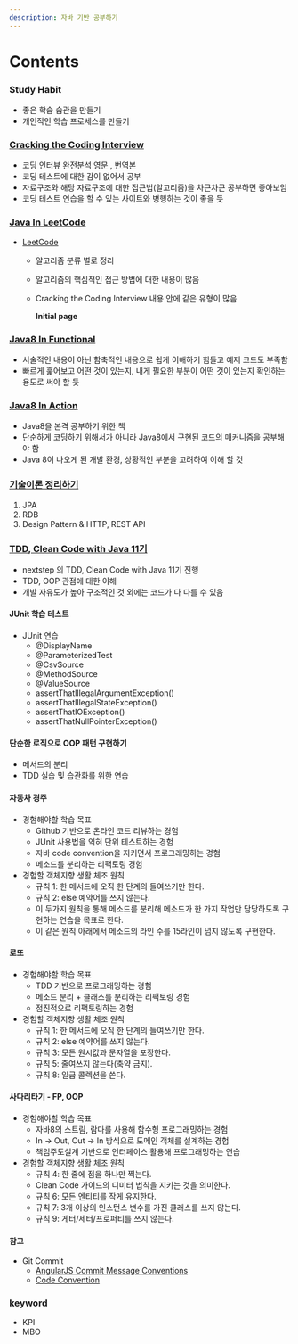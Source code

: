 ```yaml
---
description: 자바 기반 공부하기
---
```


# Contents

### Study Habit

* 좋은 학습 습관을 만들기
* 개인적인 학습 프로세스를 만들기

### [Cracking the Coding Interview](java-in-interview/README.md)

* 코딩 인터뷰 완전분석 [영문](https://www.crackingthecodinginterview.com/)
  , [번역본](https://blog.insightbook.co.kr/2017/08/07/%ec%bd%94%eb%94%a9-%ec%9d%b8%ed%84%b0%eb%b7%b0-%ec%99%84%ec%a0%84-%eb%b6%84%ec%84%9d-189%ea%b0%80%ec%a7%80-%ed%94%84%eb%a1%9c%ea%b7%b8%eb%9e%98%eb%b0%8d-%eb%ac%b8%ec%a0%9c%ec%99%80-%ed%95%b4%eb%b2%95/)
* 코딩 테스트에 대한 감이 없어서 공부
* 자료구조와 해당 자료구조에 대한 접근법\(알고리즘\)을 차근차근 공부하면 좋아보임
* 코딩 테스트 연습을 할 수 있는 사이트와 병행하는 것이 좋을 듯

### [Java In LeetCode](https://github.com/SeokRae/java-in-action/tree/4210c572ea2f967a663f57a09f5e4c2f1099a375/java-in-leetCode/README.md)

* [LeetCode](https://leetcode.com/)
	* 알고리즘 분류 별로 정리
	* 알고리즘의 핵심적인 접근 방법에 대한 내용이 많음
	* Cracking the Coding Interview 내용 안에 같은 유형이 많음

	  **Initial page**

### [Java8 In Functional](https://github.com/SeokRae/java-in-action/tree/4210c572ea2f967a663f57a09f5e4c2f1099a375/java8-in-functional/README.md)

* 서술적인 내용이 아닌 함축적인 내용으로 쉽게 이해하기 힘들고 예제 코드도 부족함
* 빠르게 훑어보고 어떤 것이 있는지, 내게 필요한 부분이 어떤 것이 있는지 확인하는 용도로 써야 할 듯

### [Java8 In Action](https://github.com/SeokRae/java-in-action/tree/4210c572ea2f967a663f57a09f5e4c2f1099a375/java8-in-action/README.md)

* Java8을 본격 공부하기 위한 책
* 단순하게 코딩하기 위해서가 아니라 Java8에서 구현된 코드의 매커니즘을 공부해야 함
* Java 8이 나오게 된 개발 환경, 상황적인 부분을 고려하여 이해 할 것

### [기술이론 정리하기](https://www.notion.so/seokrae/b231ac0ef6cd406d9db051cf08050c58)

1. JPA
2. RDB
3. Design Pattern & HTTP, REST API

### [TDD, Clean Code with Java 11기](java-in-tdd/README.md)

* nextstep 의 TDD, Clean Code with Java 11기 진행
* TDD, OOP 관점에 대한 이해
* 개발 자유도가 높아 구조적인 것 외에는 코드가 다 다를 수 있음

#### JUnit 학습 테스트

* JUnit 연습
	* @DisplayName
	* @ParameterizedTest
	* @CsvSource
	* @MethodSource
	* @ValueSource
	* assertThatIllegalArgumentException\(\)
	* assertThatIllegalStateException\(\)
	* assertThatIOException\(\)
	* assertThatNullPointerException\(\)

#### 단순한 로직으로 OOP 패턴 구현하기

* 메서드의 분리
* TDD 실습 및 습관화를 위한 연습

#### 자동차 경주

* 경험해야할 학습 목표
	* Github 기반으로 온라인 코드 리뷰하는 경험
	* JUnit 사용법을 익혀 단위 테스트하는 경험
	* 자바 code convention을 지키면서 프로그래밍하는 경험
	* 메소드를 분리하는 리팩토링 경험
* 경험할 객체지향 생활 체조 원칙
	* 규칙 1: 한 메서드에 오직 한 단계의 들여쓰기만 한다.
	* 규칙 2: else 예약어를 쓰지 않는다.
	* 이 두가지 원칙을 통해 메소드를 분리해 메소드가 한 가지 작업만 담당하도록 구현하는 연습을 목표로 한다.
	* 이 같은 원칙 아래에서 메소드의 라인 수를 15라인이 넘지 않도록 구현한다.

#### 로또

* 경험해야할 학습 목표
	* TDD 기반으로 프로그래밍하는 경험
	* 메소드 분리 + 클래스를 분리하는 리팩토링 경험
	* 점진적으로 리팩토링하는 경험
* 경험할 객체지향 생활 체조 원칙
	* 규칙 1: 한 메서드에 오직 한 단계의 들여쓰기만 한다.
	* 규칙 2: else 예약어를 쓰지 않는다.
	* 규칙 3: 모든 원시값과 문자열을 포장한다.
	* 규칙 5: 줄여쓰지 않는다\(축약 금지\).
	* 규칙 8: 일급 콜렉션을 쓴다.

#### **사다리타기 - FP, OOP**

* 경험해야할 학습 목표
	* 자바8의 스트림, 람다를 사용해 함수형 프로그래밍하는 경험
	* In -&gt; Out, Out -&gt; In 방식으로 도메인 객체를 설계하는 경험
	* 책임주도설계 기반으로 인터페이스 활용해 프로그래밍하는 연습
* 경험할 객체지향 생활 체조 원칙
	* 규칙 4: 한 줄에 점을 하나만 찍는다.
	* Clean Code 가이드의 디미터 법칙을 지키는 것을 의미한다.
	* 규칙 6: 모든 엔티티를 작게 유지한다.
	* 규칙 7: 3개 이상의 인스턴스 변수를 가진 클래스를 쓰지 않는다.
	* 규칙 9: 게터/세터/프로퍼티를 쓰지 않는다.

#### 참고

* Git Commit
	* [AngularJS Commit Message Conventions](https://gist.github.com/stephenparish/9941e89d80e2bc58a153)
	* [Code Convention](https://google.github.io/styleguide/javaguide.html)

### keyword

* KPI
* MBO
